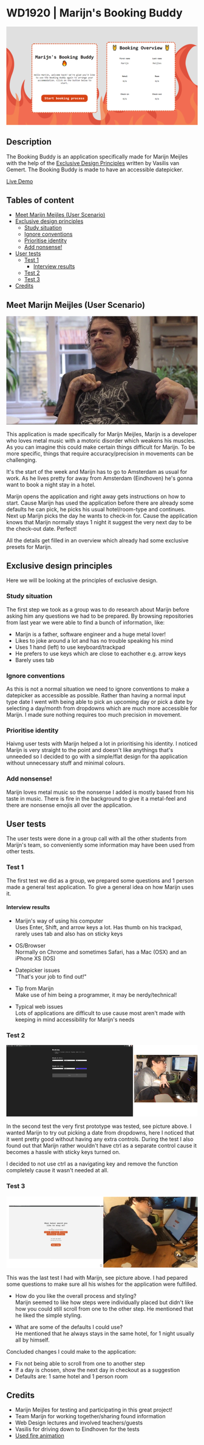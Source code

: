 # WD1920 | Marijn's Booking Buddy
![thumbnail](./course/thumbnail.png)

## Description
The Booking Buddy is an application specifically made for Marijn Meijles with the help of the [Exclusive Design Principles](https://exclusive-design.vasilis.nl/) written by Vasilis van Gemert. The Booking Buddy is made to have an accessible datepicker.

[Live Demo](https://mich97.github.io/web-design-1920/)

## Tables of content

- [Meet Marijn Meijles (User Scenario)](#meet-marijn-meijles-user-scenario)
- [Exclusive design principles](#exclusive-design-principles)
    - [Study situation](#study-situation)
    - [Ignore conventions](#ignore-conventions)
    - [Prioritise identity](#prioritise-identity)
    - [Add nonsense!](#add-nonsense)
- [User tests](#user-tests)
    - [Test 1](#test-1)
        - [Interview results](#interview-results)
    - [Test 2](#test-2)
    - [Test 3](#test-3)
- [Credits](#credits)

## Meet Marijn Meijles (User Scenario)
![The man himself](./course/marijn-meijles.jpg)

This application is made specifically for Marijn Meijles, Marijn is a developer who loves metal music with a motoric disorder which weakens his muscles. As you can imagine this could make certain things difficult for Marijn. To be more specific, things that require accuracy/precision in movements can be challenging.

It's the start of the week and Marijn has to go to Amsterdam as usual for work. As he lives pretty for away from Amsterdam (Eindhoven) he's gonna want to book a night stay in a hotel.

Marijn opens the application and right away gets instructions on how to start. Cause Marijn has used the application before there are already some defaults he can pick, he picks his usual hotel/room-type and continues. Next up Marijn picks the day he wants to check-in for. Cause the application knows that Marijn normally stays 1 night it suggest the very next day to be the check-out date. Perfect!

All the details get filled in an overview which already had some exclusive presets for Marijn.

## Exclusive design principles
Here we will be looking at the principles of exclusive design.

### Study situation
The first step we took as a group was to do research about Marijn before asking him any questions we had to be prepared. By browsing repositories from last year we were able to find a bunch of information, like:

- Marijn is a father, software engineer and a huge metal lover!
- Likes to joke around a lot and has no trouble speaking his mind
- Uses 1 hand (left) to use keyboard/trackpad
- He prefers to use keys which are close to eachother e.g. arrow keys
- Barely uses tab

### Ignore conventions
As this is not a normal situation we need to ignore conventions to make a datepicker as accessible as possible. Rather than having a normal input type date I went with being able to pick an upcoming day or pick a date by selecting a day/month from dropdowns which are much more accessible for Marijn. I made sure nothing requires too much precision in movement.

### Prioritise identity
Haivng user tests with Marijn helped a lot in prioritising his identity. I noticed Marijn is very straight to the point and doesn't like anythings that's unneeded so I decided to go with a simple/flat design for tha application without unnecessary stuff and minimal colours.

### Add nonsense!
Marijn loves metal music so the nonsense I added is mostly based from his taste in music. There is fire in the background to give it a metal-feel and there are nonsense emojis all over the application.

## User tests
The user tests were done in a group call with all the other students from Marijn's team, so conveniently some information may have been used from other tests.

### Test 1
The first test we did as a group, we prepared some questions and 1 person made a general test application. To give a general idea on how Marijn uses it.

#### Interview results
- Marijn's way of using his computer<br>
Uses Enter, Shift, and arrow keys a lot. Has thumb on his trackpad, rarely uses tab and also has on sticky keys

- OS/Browser<br>
Normally on Chrome and sometimes Safari, has a Mac (OSX) and an iPhone XS (IOS)

- Datepicker issues<br>
"That's your job to find out!"

- Tip from Marijn<br>
Make use of him being a programmer, it may be nerdy/technical!

- Typical web issues<br>
Lots of applications are difficult to use cause most aren't made with keeping in mind accessibility for Marijn's needs

### Test 2
![Second test](./course/test-2.png)

In the second test the very first prototype was tested, see picture above. I wanted Marijn to try out picking a date from dropdowns, here I noticed that it went pretty good without having any extra controls. During the test I also found out that Marijn rather wouldn't have ctrl as a separate control cause it becomes a hassle with sticky keys turned on.

I decided to not use ctrl as a navigating key and remove the function completely cause it wasn't needed at all.

### Test 3
![Third test](./course/test-3.png)

This was the last test I had with Marijn, see picture above. I had pepared some questions to make sure all his wishes for the application were fulfilled.

- How do you like the overall process and styling?<br>
Marijn seemed to like how steps were individually placed but didn't like how you could still scroll from one to the other step. He mentioned that he liked the simple styling.

- What are some of the defaults I could use?<br>
He mentioned that he always stays in the same hotel, for 1 night usually all by himself.

Concluded changes I could make to the application:
- Fix not being able to scroll from one to another step
- If a day is chosen, show the next day in checkout as a suggestion
- Defaults are: 1 same hotel and 1 person room

## Credits
- Marijn Meijles for testing and participating in this great project!
- Team Marijn for working together/sharing found information
- Web Design lectures and involved teachers/guests
- Vasilis for driving down to Eindhoven for the tests
- [Used fire animation](https://codepen.io/tahina/pen/WRXNwQ)